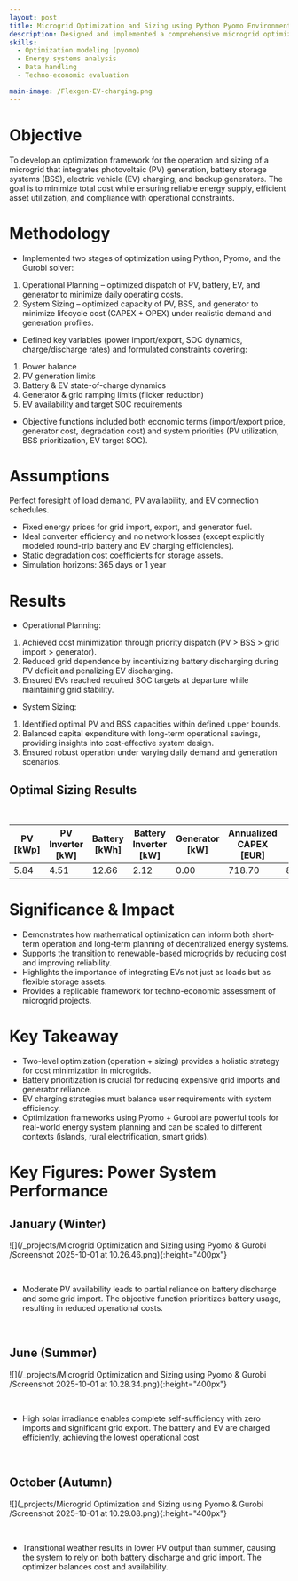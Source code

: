 ```yaml
---
layout: post
title: Microgrid Optimization and Sizing using Python Pyomo Environment & Gurobi Solver
description: Designed and implemented a comprehensive microgrid optimization model using Pyomo, covering both operational planning and component sizing. The framework minimizes cost while prioritizing PV usage, incorporates EV charging strategies, battery and generator constraints, and extends to optimal sizing of system components to ensure reliable, efficient, and economically viable microgrid performance.
skills: 
  - Optimization modeling (pyomo)
  - Energy systems analysis
  - Data handling
  - Techno-economic evaluation

main-image: /Flexgen-EV-charging.png
---
```


# Objective
To develop an optimization framework for the operation and sizing of a microgrid that integrates photovoltaic (PV) generation, battery storage systems (BSS), electric vehicle (EV) charging, and backup generators. The goal is to minimize total cost while ensuring reliable energy supply, efficient asset utilization, and compliance with operational constraints.

# Methodology
- Implemented two stages of optimization using Python, Pyomo, and the Gurobi solver:
1. Operational Planning – optimized dispatch of PV, battery, EV, and generator to minimize daily operating costs.
2. System Sizing – optimized capacity of PV, BSS, and generator to minimize lifecycle cost (CAPEX + OPEX) under realistic demand and generation profiles.
- Defined key variables (power import/export, SOC dynamics, charge/discharge rates) and formulated constraints covering:
1. Power balance
2. PV generation limits
3. Battery & EV state-of-charge dynamics
4. Generator & grid ramping limits (flicker reduction)
5. EV availability and target SOC requirements
- Objective functions included both economic terms (import/export price, generator cost, degradation cost) and system priorities (PV utilization, BSS prioritization, EV target SOC).

# Assumptions
Perfect foresight of load demand, PV availability, and EV connection schedules.
- Fixed energy prices for grid import, export, and generator fuel.
- Ideal converter efficiency and no network losses (except explicitly modeled round-trip battery and EV charging efficiencies).
- Static degradation cost coefficients for storage assets.
- Simulation horizons: 365 days or 1 year

# Results
- Operational Planning:
1. Achieved cost minimization through priority dispatch (PV > BSS > grid import > generator).
2. Reduced grid dependence by incentivizing battery discharging during PV deficit and penalizing EV discharging.
3. Ensured EVs reached required SOC targets at departure while maintaining grid stability.
- System Sizing:
1. Identified optimal PV and BSS capacities within defined upper bounds.
2. Balanced capital expenditure with long-term operational savings, providing insights into cost-effective system design.
3. Ensured robust operation under varying daily demand and generation scenarios.

## Optimal Sizing Results
<br>

| PV [kWp] | PV Inverter [kW] | Battery [kWh] | Battery Inverter [kW] | Generator [kW] | Annualized CAPEX [EUR] | OPEX [EUR] | Total Cost [EUR] |
|----------|------------------|---------------|-----------------------|----------------|-------------------------|------------|------------------|
| 5.84     | 4.51             | 12.66         | 2.12                  | 0.00           | 718.70                  | 813.77     | 1,566.33         |

# Significance & Impact
- Demonstrates how mathematical optimization can inform both short-term operation and long-term planning of decentralized energy systems.
- Supports the transition to renewable-based microgrids by reducing cost and improving reliability.
- Highlights the importance of integrating EVs not just as loads but as flexible storage assets.
- Provides a replicable framework for techno-economic assessment of microgrid projects.

# Key Takeaway
- Two-level optimization (operation + sizing) provides a holistic strategy for cost minimization in microgrids.
- Battery prioritization is crucial for reducing expensive grid imports and generator reliance.
- EV charging strategies must balance user requirements with system efficiency.
- Optimization frameworks using Pyomo + Gurobi are powerful tools for real-world energy system planning and can be scaled to different contexts (islands, rural electrification, smart grids).



# Key Figures: Power System Performance
## January (Winter)
![](/_projects/Microgrid Optimization and Sizing using Pyomo & Gurobi
/Screenshot 2025-10-01 at 10.26.46.png){:height="400px"}

<br>

- Moderate PV availability leads to partial reliance on battery discharge and some grid import. The objective function prioritizes battery usage, resulting in reduced operational costs.

<br>

## June (Summer)
![](/_projects/Microgrid Optimization and Sizing using Pyomo & Gurobi
/Screenshot 2025-10-01 at 10.28.34.png){:height="400px"}

<br>

- High solar irradiance enables complete self-sufficiency with zero imports and significant grid export. The battery and EV are charged efficiently, achieving the lowest operational cost
<br>

## October (Autumn)
![](_projects/Microgrid Optimization and Sizing using Pyomo & Gurobi
/Screenshot 2025-10-01 at 10.29.08.png){:height="400px"}

<br>

- Transitional weather results in lower PV output than summer, causing the system to rely on both battery discharge and grid import. The optimizer balances cost and availability.
<br>
